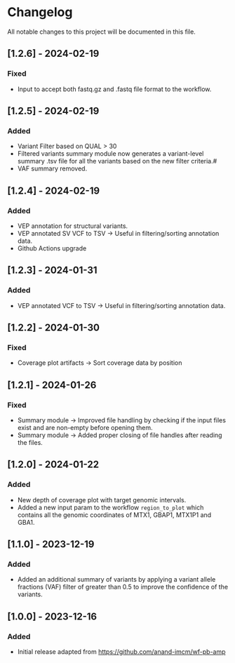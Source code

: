# Changelog

All notable changes to this project will be documented in this file.

## [1.2.6] - 2024-02-19

### Fixed

- Input to accept both fastq.gz and .fastq file format to the workflow.

## [1.2.5] - 2024-02-19

### Added

- Variant Filter based on QUAL > 30
- Filtered variants summary module now generates a variant-level summary .tsv file for all the variants based on the new filter criteria.#
- VAF summary removed.

## [1.2.4] - 2024-02-19

### Added

- VEP annotation for structural variants.
- VEP annotated SV VCF to TSV -> Useful in filtering/sorting annotation data.
- Github Actions upgrade

## [1.2.3] - 2024-01-31

### Added

- VEP annotated VCF to TSV -> Useful in filtering/sorting annotation data.

## [1.2.2] - 2024-01-30

### Fixed

- Coverage plot artifacts -> Sort coverage data by position

## [1.2.1] - 2024-01-26

### Fixed

- Summary module -> Improved file handling by checking if the input files exist and are non-empty before opening them.
- Summary module -> Added proper closing of file handles after reading the files.

## [1.2.0] - 2024-01-22

### Added

- New depth of coverage plot with target genomic intervals.
- Added a new input param to the workflow `region_to_plot` which contains all the genomic coordinates of MTX1, GBAP1, MTX1P1 and GBA1.

## [1.1.0] - 2023-12-19

### Added

- Added an additional summary of variants by applying a variant allele fractions (VAF) filter of greater than 0.5 to improve the confidence of the variants.

## [1.0.0] - 2023-12-16

### Added

- Initial release adapted from https://github.com/anand-imcm/wf-pb-amp